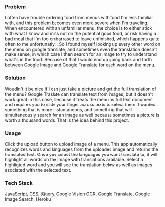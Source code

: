### Problem
I often have trouble ordering food from menus with food I'm less familiar with, and this problem becomes even more severe when I'm traveling. When encountered with an unfamiliar menu, the choice is to either stick with what I know and miss out on the potential good food, or risk having a bad meal that I'm too embarrased to leave unfinished, which happens quite often to me unfortunatly... So I found myself looking up every other word on the menu on google translate, and sometimes even the translation doesn't make sense, in which case I then search for an image to try to understand what's in the food. Because of that I would end up going back and forth between Google Image and Google Translate for each word on the menu. 

### Solution
Woudln't it be nice if I can just take a picture and get the full translation of the menu? Google Traslate can translate text from images, but it doesn't work great in this case, because it treats the menu as full text document and requires you to slide your finger across texts to select them. I wanted something that is more instantaneous, and something that wlll simultaneously search for an image as well because sometimes a picture is worth a thousand words. That is the idea behind this project. 

### Usage
Click the upload button to upload image of a menu. This app automatically recognizes words and languages from the uploaded image and returns the translated text. Once you select the languages you want translate to, it will highlight all words on the image with translations available. Select a highligted word and you will see the translation below as well as images asociated with the selected text.

### Tech Stack
JavaScript, CSS, jQuery, Google Vision OCR, Google Translate, Google Image Search, Heroku
